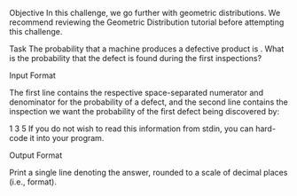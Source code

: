 Objective
In this challenge, we go further with geometric distributions. We recommend reviewing the Geometric Distribution tutorial before attempting this challenge.

Task
The probability that a machine produces a defective product is . What is the probability that the  defect is found during the first  inspections?

Input Format

The first line contains the respective space-separated numerator and denominator for the probability of a defect, and the second line contains the inspection we want the probability of the first defect being discovered by:

1 3
5
If you do not wish to read this information from stdin, you can hard-code it into your program.

Output Format

Print a single line denoting the answer, rounded to a scale of  decimal places (i.e.,  format).